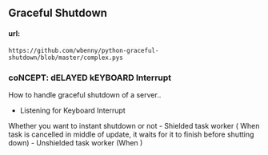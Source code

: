 ## Graceful Shutdown

#### url: 
    https://github.com/wbenny/python-graceful-shutdown/blob/master/complex.pys


### coNCEPT: dELAYED kEYBOARD Interrupt 


How to handle graceful shutdown of a server..

 - Listening for Keyboard Interrupt
    
Whether you want to instant shutdown or not
    - Shielded task worker ( When task is cancelled in middle of update, it waits for it to finish before shutting down) 
    - Unshielded task worker (When )


